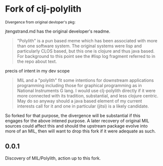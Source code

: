 # Fork of clj-polylith 
<span style="font-size: 12px">Divergence from original devloper's pkg:</span>

 jtengstrand.md has the original developer's readme.

> "Polylith" is a pun based meme which has been associated with more than one software system.
> The original systems were lisp and particularly CLOS based, but this one is clojure and thus java based.
> For background to this point see the #lisp log fragment referred to in the repo about text.

 precis of intent in my dev scope

> MIL and a "polylith" fit some intentions for downstream applications programming 
> including those for graphical programming as in National Instruments G lang.
> I would use clj-polylith directly if it were more connected with its tradition,
> substantial, and less clojure centric. May do so anyway should a java based element of my current interests call for
> it and one in particular (jitsi) is a likely candidate.
 
So forked for that purpose, the divergence will be substantial if this engages for the above intened 
purpose. A later recovery of original MIL sources could affect this and should the upstream package 
evolve into more of an MIL, then will want to drop this fork if it were adequate as such.


## 0.0.1
   
 Discovery of MIL/Polylith, action up to this fork.

